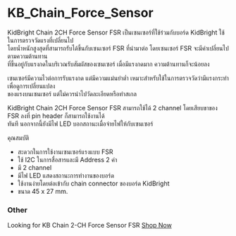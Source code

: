 # KB_Chain_Force_Sensor
KidBright Chain 2CH Force Sensor FSR เป็นเซนเซอร์ที่ใช้ร่วมกับบอร์ด KidBright ใช้ในการตรวจวัดแรงที่เปลี่ยนไป     
โดยน้ำหนักสูงสุดที่สามารถรับได้ขึ้นกับเซนเซอร์ FSR ที่นำมาต่อ โดยเซนเซอร์ FSR จะมีค่าเปลี่ยนไปตามความต้านทาน          
ที่ขึ้นอยู่กับแรงกดในบริเวณรับสัมผัสของเซนเซอร์ เมื่อมีแรงกดมาก ความต้านทานก็จะน้อยลง

เซนเซอร์มีความไวต่อการรับแรงกด แต่มีความแม่นยำต่ำ เหมาะสำหรับใช้ในการตรวจวัดว่ามีแรงกระทำเพื่อดูการเปลี่ยนแปลง        
ของแรงบนเซนเซอร์ แต่ไม่ควรนำไปวัดละเอียดหรือทำสเกล

KidBright Chain 2CH Force Sensor FSR สามารถใช้ได้ 2 channel โดยเสียบขาของ FSR ลงที่ pin header ก็สามารถใช้งานได้        
ทันที นอกจากนี้ยังมีไฟ LED บอกสถานะเมื่อจ่ายไฟให้กับเซนเซอร์

คุณสมบัติ

* สะดวกในการใช้งานเซนเซอร์แรงแบบ FSR
* ใช้ I2C ในการสื่อสารและมี Address 2 ค่า
* มี 2 channel
* มีไฟ LED แสดงสถานะการทำงานของบอร์ด
* ใช้งานง่ายโดยต่อเข้ากับ chain connector ของบอร์ด KidBright
* ขนาด 45 x 27 mm.

### Other 

Looking for KB Chain 2-CH Force Sensor FSR [Shop Now](https://www.kidbright.io/product-page/kb-chain-2-ch-force-sensor-fsr)
